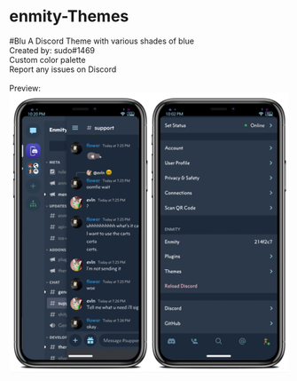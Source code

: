 # enmity-Themes
#Blu
A Discord Theme with various shades of blue <br>
Created by: sudo#1469 <br>
Custom color palette <br>
Report any issues on Discord <br>
<br>
Preview: <br>
![](/images/blu.png)
